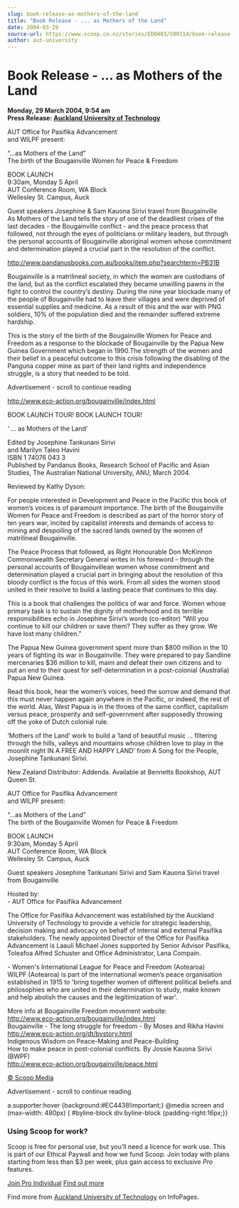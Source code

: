 ```yaml
---
slug: book-release-as-mothers-of-the-land
title: "Book Release - ... as Mothers of the Land"
date: 2004-03-29
source-url: https://www.scoop.co.nz/stories/ED0403/S00114/book-release--as-mothers-of-the-land.htm
author: aut-university
---
```

Book Release - ... as Mothers of the Land
=========================================

**Monday, 29 March 2004, 9:54 am**  
**Press Release: [Auckland University of Technology](https://info.scoop.co.nz/Auckland_University_of_Technology)**

AUT Office for Pasifika Advancement  
and WILPF present:

“…as Mothers of the Land”  
The birth of the Bougainville Women for Peace & Freedom

BOOK LAUNCH  
9:30am, Monday 5 April  
AUT Conference Room, WA Block  
Wellesley St. Campus, Auck

Guest speakers Josephine & Sam Kauona Sirivi travel from Bougainville  
As Mothers of the Land tells the story of one of the deadliest crises of the last decades - the Bougainville conflict - and the peace process that followed, not through the eyes of politicians or military leaders, but through the personal accounts of Bougainville aboriginal women whose commitment and determination played a crucial part in the resolution of the conflict.

http://www.pandanusbooks.com.au/books/item.php?searchterm=PB31B

Bougainville is a matrilineal society, in which the women are custodians of the land, but as the conflict escalated they became unwilling pawns in the fight to control the country’s destiny. During the nine year blockade many of the people of Bougainville had to leave their villages and were deprived of essential supplies and medicine. As a result of this and the war with PNG soldiers, 10% of the population died and the remainder suffered extreme hardship.

This is the story of the birth of the Bougainville Women for Peace and Freedom as a response to the blockade of Bougainville by the Papua New Guinea Government which began in 1990.The strength of the women and their belief in a peaceful outcome to this crisis following the disabling of the Panguna copper mine as part of their land rights and independence struggle, is a story that needed to be told.

Advertisement - scroll to continue reading





http://www.eco-action.org/bougainville/index.html

  
BOOK LAUNCH TOUR! BOOK LAUNCH TOUR!

‘ … as Mothers of the Land’

Edited by Josephine Tankunani Sirivi  
and Marilyn Taleo Havini  
ISBN 1 74076 043 3  
Published by Pandanus Books, Research School of Pacific and Asian Studies, The Australian National University, ANU, March 2004.

Reviewed by Kathy Dyson:

  
For people interested in Development and Peace in the Pacific this book of women’s voices is of paramount importance. The birth of the Bougainville Women for Peace and Freedom is described as part of the horror story of ten years war, incited by capitalist interests and demands of access to mining and despoiling of the sacred lands owned by the women of matrilineal Bougainville.

The Peace Process that followed, as Right Honourable Don McKinnon Commonwealth Secretary General writes in his foreword – through the personal accounts of Bougainvillean women whose commitment and determination played a crucial part in bringing about the resolution of this bloody conflict is the focus of this work. From all sides the women stood united in their resolve to build a lasting peace that continues to this day.

This is a book that challenges the politics of war and force. Women whose primary task is to sustain the dignity of motherhood and its terrible responsibilities echo in Josephine Sirivi’s words (co-editor) “Will you continue to kill our children or save them? They suffer as they grow. We have lost many children.”

The Papua New Guinea government spent more than $800 million in the 10 years of fighting its war in Bougainville. They were prepared to pay Sandline mercenaries $36 million to kill, maim and defeat their own citizens and to put an end to their quest for self-determination in a post-colonial (Australia) Papua New Guinea.

Read this book, hear the women’s voices, heed the sorrow and demand that this must never happen again anywhere in the Pacific, or indeed, the rest of the world. Alas, West Papua is in the throes of the same conflict, capitalism versus peace, prosperity and self-government after supposedly throwing off the yoke of Dutch colonial rule.

‘Mothers of the Land’ work to build a ‘land of beautiful music … filtering through the hills, valleys and mountains whose children love to play in the moonlit night IN A FREE AND HAPPY LAND’ from A Song for the People, Josephine Tankunani Sirivi.

New Zealand Distributor: Addenda. Available at Bennetts Bookshop, AUT Queen St.

AUT Office for Pasifika Advancement  
and WILPF present:

  
“…as Mothers of the Land”  
The birth of the Bougainville Women for Peace & Freedom

BOOK LAUNCH  
9:30am, Monday 5 April  
AUT Conference Room, WA Block  
Wellesley St. Campus, Auck

Guest speakers Josephine Tankunani Sirivi and Sam Kauona Sirivi travel from Bougainville

Hosted by:  
\- AUT Office for Pasifika Advancement

The Office for Pasifika Advancement was established by the Auckland University of Technology to provide a vehicle for strategic leadership, decision making and advocacy on behalf of internal and external Pasifika stakeholders. The newly appointed Director of the Office for Pasifika Advancement is Laauli Michael Jones supported by Senior Advisor Pasifika, Toleafoa Alfred Schuster and Office Administrator, Lana Compain.

\- Women's International League for Peace and Freedom (Aotearoa)  
WILPF (Aotearoa) is part of the international women’s peace organisation established in 1915 to 'bring together women of different political beliefs and philosophies who are united in their determination to study, make known and help abolish the causes and the legitimization of war'.

More info at Bougainville Freedom movement website:  
http://www.eco-action.org/bougainville/index.html  
Bougainville - The long struggle for freedom - By Moses and Rikha Havini  
http://www.eco-action.org/dt/bvstory.html  
Indigenous Wisdom on Peace-Making and Peace-Building  
How to make peace in post-colonial conflicts. By Jossie Kauona Sirivi (BWPF)  
http://www.eco-action.org/bougainville/peace.html

[© Scoop Media](http://www.scoop.co.nz/about/terms.html)  

Advertisement - scroll to continue reading



a.supporter:hover {background:#EC4438!important;} @media screen and (max-width: 480px) { #byline-block div.byline-block {padding-right:16px;}}

### Using Scoop for work?

Scoop is free for personal use, but you’ll need a licence for work use. This is part of our Ethical Paywall and how we fund Scoop. Join today with plans starting from less than $3 per week, plus gain access to exclusive _Pro_ features.  
  
[Join Pro Individual](https://pro.scoop.co.nz/Individual/?from=ProIn24) [Find out more](https://pro.scoop.co.nz/using-scoop-for-work/?from=ProIn24)

Find more from [Auckland University of Technology](https://info.scoop.co.nz/Auckland_University_of_Technology) on InfoPages.
